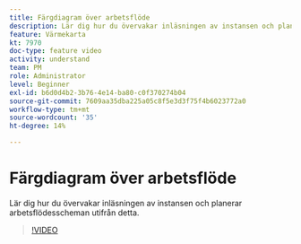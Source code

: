 ```yaml
---
title: Färgdiagram över arbetsflöde
description: Lär dig hur du övervakar inläsningen av instansen och planerar arbetsflödesscheman utifrån detta.
feature: Värmekarta
kt: 7970
doc-type: feature video
activity: understand
team: PM
role: Administrator
level: Beginner
exl-id: b6d0d4b2-3b76-4e14-ba80-c0f370274b04
source-git-commit: 7609aa35dba225a05c8f5e3d3f75f4b6023772a0
workflow-type: tm+mt
source-wordcount: '35'
ht-degree: 14%

---
```


# Färgdiagram över arbetsflöde

Lär dig hur du övervakar inläsningen av instansen och planerar arbetsflödesscheman utifrån detta.

>[!VIDEO](https://video.tv.adobe.com/v/25558?quality=12)
